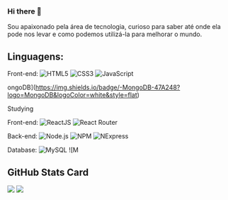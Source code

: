 ### Hi there 👋

Sou apaixonado pela área de tecnologia, curioso para saber até onde ela pode nos levar e como podemos utilizá-la para melhorar o mundo.

<!--
**LuisFsJr/LuisFsJr** is a ✨ _special_ ✨ repository because its `README.md` (this file) appears on your GitHub profile.

Here are some ideas to get you started:

- 🔭 I’m currently working on ...
- 🌱 I’m currently learning ...
- 👯 I’m looking to collaborate on ...
- 🤔 I’m looking for help with ...
- 💬 Ask me about ...
- 📫 How to reach me: ...
- 😄 Pronouns: ...
- ⚡ Fun fact: ...
-->

## Linguagens:

<!--div style="display: inline_block"><br>
  <img align="center" alt="Rafa-HTML" height="30" width="40" src="https://raw.githubusercontent.com/devicons/devicon/master/icons/html5/html5-original.svg">
  <img align="center" alt="Rafa-CSS" height="30" width="40" src="https://raw.githubusercontent.com/devicons/devicon/master/icons/css3/css3-original.svg">
  <img align="center" alt="Rafa-Js" height="30" width="40" src="https://raw.githubusercontent.com/devicons/devicon/master/icons/javascript/javascript-plain.svg">
  <!--img align="center" alt="Rafa-Ts" height="30" width="40" src="https://raw.githubusercontent.com/devicons/devicon/master/icons/typescript/typescript-plain.svg"-->
  <!--img align="center" alt="Logo React" height="30" width="40" src="https://raw.githubusercontent.com/devicons/devicon/master/icons/react/react-original.svg">
  <img align="center" alt="Logo Python" height="30" width="40" src="https://raw.githubusercontent.com/devicons/devicon/master/icons/python/python-original.svg">
  <img align="center" alt="Logo NodeJS" height="30" width="40" src="https://raw.githubusercontent.com/devicons/devicon/master/icons/nodejs/nodejs-original.svg">
  <img align="center" alt="Logo NodeJS" height="30" width="40" src="https://raw.githubusercontent.com/devicons/devicon/master/icons/express/express-original.svg">

  <img align="right" alt="Garota programadora comprimentando você" height="150" style="border-radius:50px;" src="https://res.cloudinary.com/practicaldev/image/fetch/s--2bZIjPGC--/c_limit%2Cf_auto%2Cfl_progressive%2Cq_66%2Cw_880/https://dev-to-uploads.s3.amazonaws.com/i/d4tvukbt5mra37cvwklk.gif">
</div>
<br-->

Front-end:
![HTML5](https://img.shields.io/badge/-HTML5-E34F26?logo=HTML5&logoColor=white&style=flat)
![CSS3](https://img.shields.io/badge/-CSS3-1572B6?logo=CSS3&logoColor=white&style=flat)
![JavaScript](https://img.shields.io/badge/-JavaScript-F7DF1E?logo=JavaScript&logoColor=black&style=flat)

ongoDB](https://img.shields.io/badge/-MongoDB-47A248?logo=MongoDB&logoColor=white&style=flat)


Studying

Front-end:
![ReactJS](https://img.shields.io/badge/-ReactJS-61DAFB?logo=React&logoColor=white&style=flat)
![React Router](https://img.shields.io/badge/-React%20Router-CA4245?logo=ReactRouter&logoColor=white&style=flat)


Back-end:
![Node.js](https://img.shields.io/badge/-Node.js-339933?logo=Node.js&logoColor=white&style=flat)
![NPM](https://img.shields.io/badge/-NPM-CB3837?logo=npm&logoColor=white&style=flat)
![NExpress](https://img.shields.io/badge/-Express-000000?logo=Express&logoColor=white&style=flat)


Database:
![MySQL](https://img.shields.io/badge/-MySQL-4479A1?logo=MySQL&logoColor=white&style=flat)
![M
## GitHub Stats Card

<div>
  <img src="https://github-readme-stats.vercel.app/api?username=LuisFsJr&show_icons=true&theme=cobalt" />
  <img src="https://github-readme-stats.vercel.app/api/top-langs/?username=LuisFsJr&layout=compact&theme=cobalt&langs_count=8&hide=ruby,objective-c,starlark,java" />
</div>
